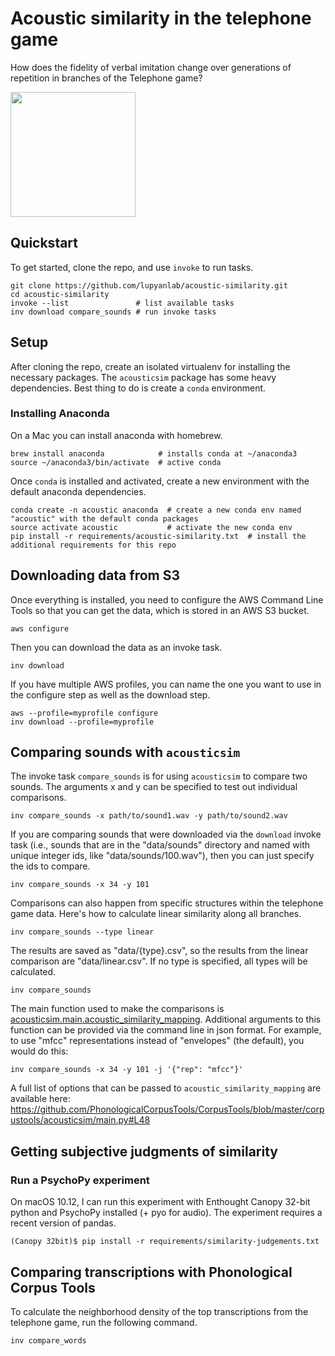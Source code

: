 # Acoustic similarity in the telephone game

How does the fidelity of verbal imitation change over generations of repetition in branches of the Telephone game?

<img src="https://github.com/lupyanlab/acoustic-similarity/raw/master/definitions.png" width="200">

## Quickstart

To get started, clone the repo, and use `invoke` to run tasks.

    git clone https://github.com/lupyanlab/acoustic-similarity.git
    cd acoustic-similarity
    invoke --list               # list available tasks
    inv download compare_sounds # run invoke tasks

## Setup

After cloning the repo, create an isolated virtualenv for installing the
necessary packages. The `acousticsim` package has some heavy dependencies.
Best thing to do is create a `conda` environment.

### Installing Anaconda

On a Mac you can install anaconda with homebrew.

    brew install anaconda            # installs conda at ~/anaconda3
    source ~/anaconda3/bin/activate  # active conda

Once `conda` is installed and activated, create a new environment with the default anaconda dependencies.

    conda create -n acoustic anaconda  # create a new conda env named "acoustic" with the default conda packages
    source activate acoustic           # activate the new conda env
    pip install -r requirements/acoustic-similarity.txt  # install the additional requirements for this repo

## Downloading data from S3

Once everything is installed, you need to configure the AWS
Command Line Tools so that you can get the data, which is stored in an AWS S3 bucket.

    aws configure

Then you can download the data as an invoke task.

    inv download

If you have multiple AWS profiles, you can name the one you want to use
in the configure step as well as the download step.

    aws --profile=myprofile configure
    inv download --profile=myprofile

## Comparing sounds with `acousticsim`

The invoke task `compare_sounds` is for using `acousticsim` to compare two sounds.
The arguments x and y can be specified to test out individual comparisons.

    inv compare_sounds -x path/to/sound1.wav -y path/to/sound2.wav

If you are comparing sounds that were downloaded via the `download` invoke task (i.e., sounds that are in the "data/sounds" directory and named with unique integer ids, like "data/sounds/100.wav"), then you can just specify the ids to compare.

    inv compare_sounds -x 34 -y 101

Comparisons can also happen from specific structures within the telephone
game data. Here's how to calculate linear similarity along all branches.

    inv compare_sounds --type linear

The results are saved as "data/{type}.csv", so the results from the linear
comparison are "data/linear.csv". If no type is specified, all types will
be calculated.

    inv compare_sounds

The main function used to make the comparisons is [acousticsim.main.acoustic_similarity_mapping](https://github.com/PhonologicalCorpusTools/CorpusTools/blob/master/corpustools/acousticsim/main.py#L48). Additional arguments to this function can be provided via the command line in json format. For example, to use "mfcc" representations instead of "envelopes" (the default), you would do this:

    inv compare_sounds -x 34 -y 101 -j '{"rep": "mfcc"}'

A full list of options that can be passed to `acoustic_similarity_mapping` are available here:  
<https://github.com/PhonologicalCorpusTools/CorpusTools/blob/master/corpustools/acousticsim/main.py#L48>

## Getting subjective judgments of similarity

### Run a PsychoPy experiment

On macOS 10.12, I can run this experiment with Enthought Canopy 32-bit python and PsychoPy installed (+ pyo for audio). The experiment requires a recent version of pandas.

    (Canopy 32bit)$ pip install -r requirements/similarity-judgements.txt

## Comparing transcriptions with Phonological Corpus Tools

To calculate the neighborhood density of the top transcriptions from the telephone game, run the following command.

    inv compare_words
